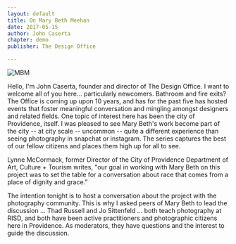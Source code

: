 ```yaml
---
layout: default
title: On Mary Beth Meehan  
date: 2017-05-15
author: John Caserta
chapter: demo
publisher: The Design Office

---
```

![MBM](http://thedesignoffice.org/wp-content/uploads/2017/04/overview.jpg)

Hello, I'm John Caserta, founder and director of The Design Office. I want to welcome all of you here... particularly newcomers. Bathroom and fire exits? The Office is coming up upon 10 years, and has for the past five has hosted events that foster meaningful conversation and mingling amongst designers and related fields. One topic of interest here has been the city of Providence, itself. I was pleased to see Mary Beth's work become part of the city -- at city scale -- uncommon -- quite a different experience than seeing photography in snapchat or instagram. The series captures the best of our fellow citizens and places them high up for all to see.

Lynne McCormack, former Director of the City of Providence Department of Art, Culture + Tourism writes, "our goal in working with Mary Beth on this project was to set the table for a conversation about race that comes from a place of dignity and grace.”

The intention tonight is to host a conversation about the project with the photography community. This is why I asked peers of Mary Beth to lead the discussion ... Thad Russell and Jo Sittenfeld ... both teach photography at RISD, and both have been active practitioners and photographic citizens here in Providence. As moderators, they have questions and the interest to guide the discussion.
